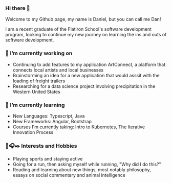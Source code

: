### Hi there 👋
Welcome to my Github page, my name is Daniel, but you can call me Dan!

I am a recent graduate of the Flatiron School's software development program, looking to continue my new journey on learning the ins and outs of software development. 

### 🔭 I’m currently working on
* Continuing to add features to my application ArtConnect, a platform that connects local artists and local businesses
* Brainstorming an idea for a new application that would asssit with the loading of freight trailers
* Researching for a data science project involving precipitation in the Western United States

### 🌱 I’m currently learning
* New Languages: Typescript, Java
* New Frameworks: Angular, Bootstrap
* Courses I'm currently taking: Intro to Kubernetes, The Iterative Innovation Process

### 🏀🎧✒️ Interests and Hobbies
* Playing sports and staying active
* Going for a run, then asking myself while running, "Why did I do this?"
* Reading and learning about new things, most notably philosophy, essays on social commentary and animal intelligence
